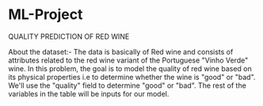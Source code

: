 # ML-Project
QUALITY PREDICTION OF RED WINE

 About the dataset:- 
The data is basically of Red wine and consists of attributes related to the red wine variant of the Portuguese "Vinho Verde" wine.
In this problem, the goal is to model the quality of red wine based on its physical properties i.e to determine whether the wine is "good" or "bad". We'll use the "quality" field to determine "good" or "bad".
The rest of the variables in the table will be inputs for our model.

